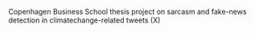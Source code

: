 Copenhagen Business School thesis project on sarcasm and fake-news detection in climatechange-related tweets (X)
